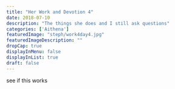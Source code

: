 ```yaml
---
title: "Her Work and Devotion 4"
date: 2018-07-10
description: "The things she does and I still ask questions"
categories: ['Aithena']
featuredImage: "steph/work4day4.jpg"
featuredImageDescription: ""
dropCap: true
displayInMenu: false
displayInList: true
draft: false
---
```


see if this works